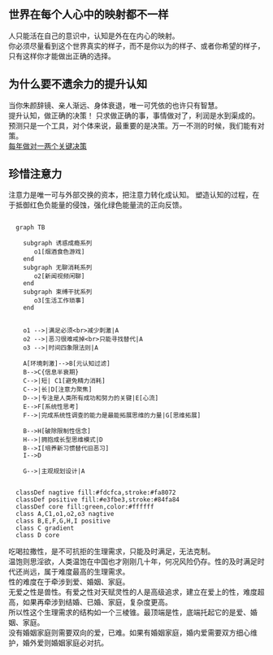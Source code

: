 <style>
  .core foreignObject{
    color:#ffffff;
  }
  .edgeLabel{
    background-color:transparent;
  }
  .node polygon{
    fill:url(#grad1);
    stroke: transparent;
  }
  .gradient{
    height: 0;
  }
  .page-footer{
    font-size: 12px !important;
  }
</style>

## 世界在每个人心中的映射都不一样
人只能活在自己的意识中，认知是外在在内心的映射。  
你必须尽量看到这个世界真实的样子，而不是你以为的样子、或者你希望的样子，只有这样你才能做出正确的选择。

## 为什么要不遗余力的提升认知
当你朱颜辞镜、亲人渐远、身体衰退，唯一可凭依的也许只有智慧。  
提升认知，做正确的决策！
只求做正确的事，事情做对了，利润是水到渠成的。   
预测只是一个工具，对个体来说，最重要的是决策。万一不测的时候，我们能有对策。   
<a href="../决策/2022.md">每年做对一两个关键决策</a>

## 珍惜注意力
注意力是唯一可与外部交换的资本，把注意力转化成认知。
塑造认知的过程，在于抵御红色负能量的侵蚀，强化绿色能量流的正向反馈。


```mermaid

  graph TB

    subgraph 诱惑成瘾系列 
       o1[烟酒食色游戏] 
    end
    subgraph 无聊消耗系列 
       o2[新闻视频闲聊] 
    end
    subgraph 束缚干扰系列 
       o3[生活工作琐事] 
    end
   
      
    o1 -->|满足必须<br>减少刺激|A
    o2 -->|恶习很难戒掉<br>只能寻找替代|A
    o3 -->|时间四象限法则|A
    
    A[环境刺激]-->B[元认知过滤] 
    B-->C{信息半衰期}
    C-->|短| C1[避免精力消耗]
    C-->|长|D[注意力聚焦]
    D-->|专注是人类所有成功和努力的关键|E[心流]
    E-->F[系统性思考]
    F-->|完成系统性调查的能力是最能拓展思维的力量|G[思维拓展]

    B-->H[破除限制性信念]
    H-->|拥抱成长型思维模式|D
    B-->I[培养新习惯替代旧恶习]
    I-->D
    
    G-->|主观规划设计|A

  
  classDef nagtive fill:#fdcfca,stroke:#fa8072
  classDef positive fill:#e3fbe3,stroke:#84fa84
  classDef core fill:green,color:#ffffff
  class A,C1,o1,o2,o3 nagtive
  class B,E,F,G,H,I positive
  class C gradient
  class D core

```

吃喝拉撒性，是不可抗拒的生理需求，只能及时满足，无法克制。     
温饱则思淫欲，人类温饱在中国也才刚刚几十年，何况风险仍存。性的及时满足时代还尚远，属于难度最高的生理需求。  
性的难度在于牵涉到爱、婚姻、家庭。  
无爱之性是兽性。有爱之性对天赋灵性的人是高级追求，建立在爱上的性，难度超高，如果再牵涉到结婚、已婚、家庭，复杂度更高。   
所以性这个生理需求的结构如一个三棱锥。最顶端是性，底端托起它的是爱、婚姻、家庭。   
没有婚姻家庭则需要双向的爱，已难。如果有婚姻家庭，婚内爱需要双方细心维护，婚外爱则婚姻家庭必对抗。    



<svg xmlns="http://www.w3.org/2000/svg" version="1.1" class="gradient">
  <defs>
    <linearGradient id="grad1" x1="0%" y1="0%" x2="100%" y2="0%">
      <stop offset="0%" style="stop-color:#ffadbc;stop-opacity:1" />
      <stop offset="100%" style="stop-color:#a2fba2;stop-opacity:1" />
    </linearGradient>
  </defs>
  <ellipse cx="200" cy="70" rx="85" ry="55" fill="url(#grad1)" />
</svg>
